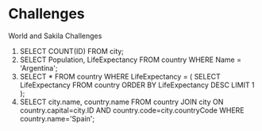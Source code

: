 # Challenges
World and Sakila Challenges
1. SELECT COUNT(ID) FROM city;
2. SELECT Population, LifeExpectancy FROM country WHERE Name = 'Argentina';
3. SELECT * FROM country WHERE LifeExpectancy = (
	SELECT LifeExpectancy FROM country ORDER BY LifeExpectancy DESC LIMIT 1
);
4. SELECT city.name, country.name FROM country JOIN city ON country.capital=city.ID AND country.code=city.countryCode WHERE country.name='Spain';
